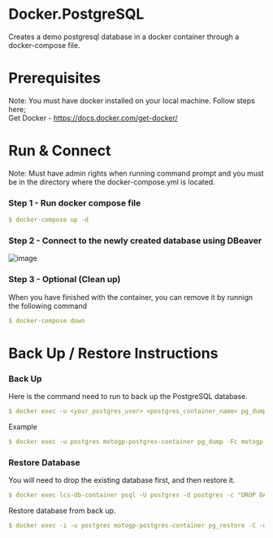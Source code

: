 # Docker.PostgreSQL
Creates a demo postgresql database in a docker container through a docker-compose file.

# Prerequisites
Note: You must have docker installed on your local machine. Follow steps here;\
  Get Docker - https://docs.docker.com/get-docker/

# Run & Connect
Note: Must have admin rights when running command prompt and you must be in the directory where the docker-compose.yml is located.

### Step 1 - Run docker compose file
```yaml
$ docker-compose up -d
```
  
### Step 2 - Connect to the newly created database using DBeaver
  
![image](https://user-images.githubusercontent.com/56781613/171974506-ecb6a7a0-67df-4529-a2df-a0ad9497156d.png)

### Step 3 - Optional (Clean up)
  When you have finished with the container, you can remove it by runnign the following command
  ```yaml
  $ docker-compose down
  ```
  
# Back Up / Restore Instructions
### Back Up
  Here is the command need to run to back up the PostgreSQL database.
  ```yaml
  $ docker exec -u <your_postgres_user> <postgres_container_name> pg_dump -Fc <database_name_here> > db.dump
  ```
  Example
  ```yaml
  $ docker exec -u postgres motogp-postgres-container pg_dump -Fc motogp_db > /Docker/db_backups/motogp_db_backup.sql
  ```
  
### Restore Database
You will need to drop the existing database first, and then restore it.
```yaml
$ docker exec lcs-db-container psql -U postgres -d postgres -c "DROP DATABASE loyalty_db WITH (FORCE);"
```

Restore database from back up.
```yaml
$ docker exec -i -u postgres motogp-postgres-container pg_restore -C -d postgres < /Docker/db_backups/motogp_db_backup.sql
```

